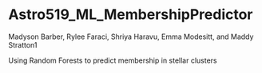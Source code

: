 # Astro519_ML_MembershipPredictor
Madyson Barber, Rylee Faraci, Shriya Haravu, Emma Modesitt, and Maddy Stratton1
 
 Using Random Forests to predict membership in stellar clusters
